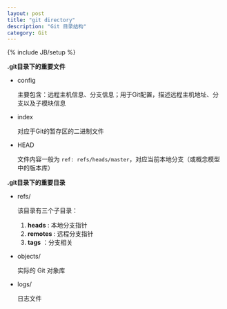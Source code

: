 ```yaml
---
layout: post
title: "git directory"
description: "Git 目录结构"
category: Git
---
```

{% include JB/setup %}

**.git目录下的重要文件**

* config

  主要包含：远程主机信息、分支信息；用于Git配置，描述远程主机地址、分支以及子模块信息

* index

  对应于Git的暂存区的二进制文件

* HEAD

  文件内容一般为 `ref: refs/heads/master`，对应当前本地分支（或概念模型中的版本库）

**.git目录下的重要目录**

* refs/

  该目录有三个子目录：

  1. **heads** : 本地分支指针
  2. **remotes** : 远程分支指针
  3. **tags** ：分支相关

* objects/

  实际的 Git 对象库

* logs/

  日志文件
